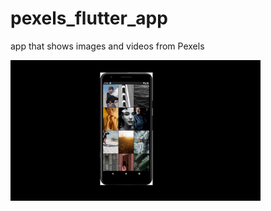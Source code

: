 # pexels_flutter_app

app that shows images and videos from Pexels 

<img src="https://github.com/TheMalrok/pexels_flutter_app/blob/master/ezgif.com-gif-maker.gif?raw=true" width="400"/>
